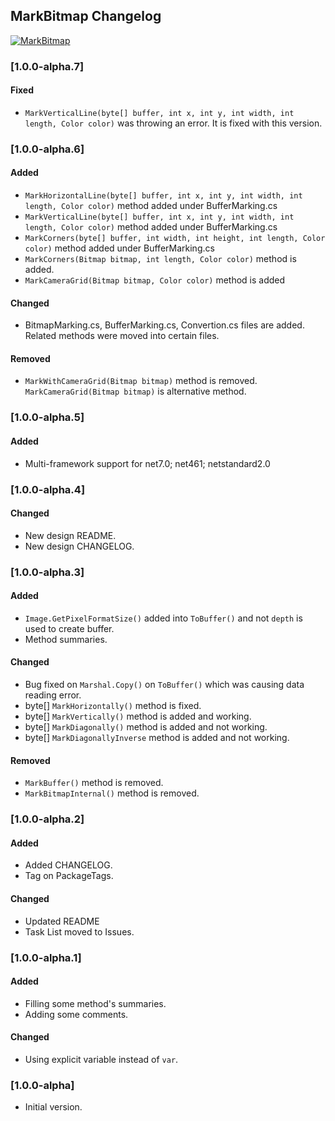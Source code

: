 ## MarkBitmap Changelog
[![MarkBitmap](https://img.shields.io/nuget/v/MarkBitmap.svg)](https://www.nuget.org/packages/MarkBitmap/)

<!--
### [Unreleased]

#### Added

#### Changed

#### Removed
-->

### [1.0.0-alpha.7]
#### Fixed
* `MarkVerticalLine(byte[] buffer, int x, int y, int width, int length, Color color)` was throwing an error. It is fixed with this version.

### [1.0.0-alpha.6]
#### Added
* `MarkHorizontalLine(byte[] buffer, int x, int y, int width, int length, Color color)` method added under BufferMarking.cs
* `MarkVerticalLine(byte[] buffer, int x, int y, int width, int length, Color color)` method added under BufferMarking.cs
* `MarkCorners(byte[] buffer, int width, int height, int length, Color color)` method added under BufferMarking.cs
* `MarkCorners(Bitmap bitmap, int length, Color color)` method is added.
* `MarkCameraGrid(Bitmap bitmap, Color color)` method is added

#### Changed
* BitmapMarking.cs, BufferMarking.cs, Convertion.cs files are added. Related methods were moved into certain files.

#### Removed
* `MarkWithCameraGrid(Bitmap bitmap)` method is removed. `MarkCameraGrid(Bitmap bitmap)` is alternative method.

### [1.0.0-alpha.5]
#### Added
* Multi-framework support for net7.0; net461; netstandard2.0

### [1.0.0-alpha.4]
#### Changed
* New design README.
* New design CHANGELOG.

### [1.0.0-alpha.3]
#### Added
* `Image.GetPixelFormatSize()` added into `ToBuffer()` and not `depth` is used to create buffer.
* Method summaries.

#### Changed
* Bug fixed on `Marshal.Copy()` on `ToBuffer()` which was causing data reading error.
* byte[] `MarkHorizontally()` method is fixed.
* byte[] `MarkVertically()` method is added and working.
* byte[] `MarkDiagonally()` method is added and not working.
* byte[] `MarkDiagonallyInverse` method is added and not working.

#### Removed
* `MarkBuffer()` method is removed.
* `MarkBitmapInternal()` method is removed.

### [1.0.0-alpha.2]
#### Added
* Added CHANGELOG.
* Tag on PackageTags.

#### Changed
* Updated README
* Task List moved to Issues.

### [1.0.0-alpha.1]
#### Added
* Filling some method's summaries.
* Adding some comments.

#### Changed
* Using explicit variable instead of `var`.

### [1.0.0-alpha]
* Initial version.
